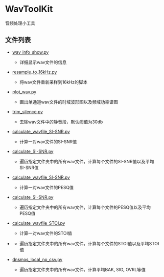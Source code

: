 # WavToolKit
音频处理小工具

## 文件列表

- [wav_info_show.py](./wav_info_show.py)
    - 详细显示wav文件的信息

- [resample_to_16kHz.py](./resample_to_16kHz.py) 
    - 将wav文件重新采样到16kHz的脚本

- [plot_wav.py](./plot_wav.py)
    - 画出单通道wav文件的时域波形图以及频域功率谱图

- [trim_silence.py](./trim_silence.py)
    - 去除wav文件中的静音段，默认阈值为30db

- [calculate_wavfile_SI-SNR.py](./calculate_wavfile_SI-SNR.py)
    - 计算一对wav文件的SI-SNR值

- [calculate_SI-SNR.py](./calculate_SI-SNR.py)
    - 遍历指定文件夹中的所有wav文件，计算每个文件的SI-SNR值以及平均SI-SNR值

- [calculate_wavfile_SI-SNR.py](./calculate_wavfile_PESQ.py)
    - 计算一对wav文件的PESQ值

- [calculate_SI-SNR.py](./calculate_PESQ.py)
    - 遍历指定文件夹中的所有wav文件，计算每个文件的PESQ值以及平均PESQ值

- [calculate_wavfile_STOI.py](./calculate_wavfile_STOI.py)
    - 计算一对wav文件的STOI值

- [](./calculate_STOI.py)
    - 遍历指定文件夹中的所有wav文件，计算每个文件的STOI值以及平均STOI值

- [dnsmos_local_no_csv.py](./dnsmos_local_no_csv.py)
    - 遍历指定文件夹中的所有wav文件，计算平均BAK, SIG, OVRL等值